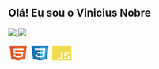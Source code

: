 ## Olá! Eu sou o Vinicius Nobre
<div>
   <a href="https://github.com/vininobre22">
 <img allign="center" src="https://github-readme-stats.vercel.app/api?username=vininobre22&theme=dark"/>
 
<img allign="center" src="https://github-readme-stats.vercel.app/api/top-langs/?username=vininobre22&hide=javascript,html&theme=dark"/>
</div>

<div style="display: inline_block"><br>

<img align="center" alt="Vini-HTML" height="30" width="40" src="https://raw.githubusercontent.com/devicons/devicon/master/icons/html5/html5-original.svg">
  <img align="center" alt="Vini-CSS" height="30" width="40" src="https://raw.githubusercontent.com/devicons/devicon/master/icons/css3/css3-original.svg">
   <img align="center" alt="Rafa-Js" height="30" width="40" src="https://raw.githubusercontent.com/devicons/devicon/master/icons/javascript/javascript-plain.svg">
</div>
